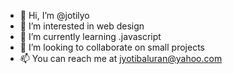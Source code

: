 - 👋 Hi, I’m @jotilyo
- 👀 I’m interested in web design
- 🌱 I’m currently learning .javascript
- 💞️ I’m looking to collaborate on small projects
- 📫 You can reach me at jyotibaluran@yahoo.com

<!---
jotilyo/jotilyo is a ✨ special ✨ repository because its `README.md` (this file) appears on your GitHub profile.
You can click the Preview link to take a look at your changes.
--->
